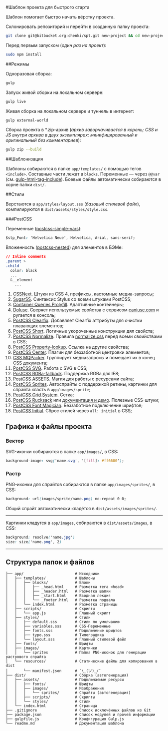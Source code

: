 #Шаблон проекта для быстрого старта

Шаблон помогает быстро начать вёрстку проекта.

Склонировать репозиторий и перейти в созданную папку проекта:

```bash
git clone git@bitbucket.org:chenki/spt.git new-project && cd new-project
```

Перед первым запуском (_один раз на проект_):

```bash
sudo npm install
```
##Режимы

Одноразовая сборка:

```bash
gulp
```

Запуск живой сборки на локальном сервере:

```bash
gulp live
```

Живая сборка на локальном сервере и туннель в интернет:

```bash
gulp external-world
```

Сборка проекта в *.zip-архив (_архив заворчачивается в корень; CSS и JS внутри архива в двух экземплярах: минифицированный и оригинальный без комментариев_):

```bash
gulp zip --build
```

##Шаблонизация

Шаблоны собираются в папке `app/templates/` с помощью тегов `<include>`. Составные части лежат в `blocks`. Переменные — через `@@var` (см. [gulp-html-tag-include](https://github.com/zaharin/gulp-html-tag-include)). Боевые файлы автоматически собираются в корне папки `dist/`.

##Стили

Верстаются в `app/styles/layout.sss` (_базовый стилевой файл_), компилируются в `dist/assets/styles/style.css`.

###PostCSS

Переменные ([postcss-simple-vars](https://github.com/postcss/postcss-simple-vars)):

```css
$stp_Font: 'Helvetica Neue', Helvetica, Arial, sans-serif;
```
Вложенность ([postcss-nested](https://github.com/postcss/postcss-nested)) для элементов в БЭМе:

```css
// Inline comments
.parent >
.child
  color: black
  ...
  &__element
    ...
```

1. [CSSNext](http://cssnext.io). Штуки из CSS 4, префиксы, кастомные медиа-запросы;
2. [SugarSS](https://github.com/postcss/sugarss). Синтаксис Stylus со всеми штуками PostCSS;
3. [Container Queries Prolyfill](https://github.com/ausi/cq-prolyfill). Адаптивные контейнеры;
4. [DoIuse](https://github.com/anandthakker/doiuse). Сверяет используемые свойства с сервисом [caniuse.com](http://caniuse.com) и ругается в консоль;
5. [PostCSS Clearfix](https://github.com/seaneking/postcss-clearfix). Добавляет Clearfix аттрибуты для очистки плавающих элементов;
6. [PostCSS Short](https://github.com/jonathantneal/postcss-short). Логичные укороченные конструкции дял свойств;
7. [PostCSS Normalize](https://github.com/seaneking/postcss-normalize). Правила [normalize.css](https://github.com/necolas/normalize.css) перед всеми своийствами в CSS;
8. [PostCSS Property-lookup](https://github.com/simonsmith/postcss-property-lookup). Ссылка на другие свойства;
9. [PostCSS Center](https://github.com/jedmao/postcss-center). Плагин для беззаботной центровки элементов;
10. [CSS MQPacker](https://www.npmjs.com/package/css-mqpacker). Группирует медиазапросы и помещает их в конец CSS документа;
11. [PostCSS SVG](https://github.com/Pavliko/postcss-svg). Работа с SVG в CSS;
12. [PostCSS RGBa-fallback](https://github.com/postcss/postcss-color-rgba-fallback). Поддержка RGBa для IE8;
13. [PostCSS ASSETS](https://github.com/assetsjs/postcss-assets). Магия для работы с ресурсами сайта;
14. [PostCSS Sprites](https://github.com/2createStudio/postcss-sprites). Автоспрайты с поддержкой ретины, картинки для спрайта класть в `app/images/sprite`;
15. [PostCSS Grid System](https://github.com/francoisromain/postcss-grid-system). Сетка;
16. [PostCSS Rucksack](https://github.com/simplaio/rucksack) или [документация и демо](http://simplaio.github.io/rucksack/). Полезные CSS-штуки;
17. [PostCSS Font Magician](https://github.com/jonathantneal/postcss-font-magician). Беззаботное подключение шрифтов;
18. [PostCSS Initial](https://github.com/maximkoretskiy/postcss-initial). Сброс стилей через `all: initial` в CSS;

## Графика и файлы проекта

### Вектор

SVG-иконки собираются в папке `app/images/`, в CSS:

```css
background-image: svg('name.svg', '[fill]: #ff6600');
```

### Растр

PNG-иконки для спрайтов собираются в папке `app/images/sprites/`, в CSS:

```css
background: url(images/sprite/name.png) no-repeat 0 0;
```

Общий спрайт автоматически кладётся в `dist/assets/images/sprites/`.

- - - -

Картинки кладутся в `app/images`, собираются в `dist/assets/images`, в CSS:

```css
background: resolve('name.jpg')
size: size('name.png', 2)
```

- - - -

## Структура папок и файлов

```
├── app/                       # Исходники
│   ├── templates/             # Шаблоны
│   │   ├── blocks/            # Блоки
│   │   │   ├── _head.html     # Разметка тега <head>
│   │   │   ├── _header.html   # Разметка шапки
│   │   │   ├── _start.html    # Вводная лекция
│   │   │   └── _footer.html   # Разметка подвала
│   │   └── index.html         # Разметка страницы
│   ├── scripts/               # Скрипты
│   │   └── app.js             # Главный скрипт
│   ├── styles/                # Стили
│   │   ├── default.sss        # Стили по умолчанию
│   │   ├── variables.sss      # CSS-Переменные
│   │   ├── fonts.sss          # Подключение шрифтов
│   │   ├── typo.sss           # Типографика
│   │   └── layout.sss         # Главный стилевой файл
│   ├── fonts/                 # Шрифты
│   ├── images/                # Картинки
│   │   └── sprites            # Папка PNG-иконок для генерации растрового спрайта
│   └── resources/             # Статические файлы для копирования в dist
│       └── manifest.json      # ¯\_(ツ)_/¯
├── dist/                      # Сборка (автогенерация)
│   ├── assets/                # Подключаемые ресурсы
│   │   ├── fonts/             # Шрифты
│   │   ├── images/            # Изображения
│   │   │   └── sprites/       # Спрайты (автогенерация)
│   │   ├── scripts/           # Скрипты
│   │   └── styles/            # Стили
│   └── index.html             # Страница
├── .gitignore                 # Список исключённых файлов из Git
├── package.json               # Список модулей и прочей информации
├── gulpfile.js                # Конфигурация Gulp.js
└── readme.md                  # Документация шаблона
```

